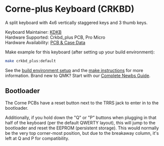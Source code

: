 # Corne-plus Keyboard (CRKBD)


A split keyboard with 4x6 vertically staggered keys and 3 thumb keys.

Keyboard Maintainer: [KDKB](https://github.com/KDKB-eu/)   
Hardware Supported: Crkbd_plus PCB, Pro Micro  
Hardware Availability: [PCB & Case Data](https://github.com/KDKB-eu/crkbd)

Make example for this keyboard (after setting up your build environment):

```sh
make crkbd_plus:default
```

See the [build environment setup](https://docs.qmk.fm/#/getting_started_build_tools) and the [make instructions](https://docs.qmk.fm/#/getting_started_make_guide) for more information. Brand new to QMK? Start with our [Complete Newbs Guide](https://docs.qmk.fm/#/newbs).

## Bootloader

The Corne PCBs have a reset button next to the TRRS jack to enter in to the bootloader.

Additionally, if you hold down the "Q" or "P" buttons when plugging in that half of the keyboard (per the default QWERTY layout), this will jump to the bootloader and reset the EEPROM (persistent storage).  This would normally be the very top corner-most position, but due to the breakaway column, it's left at Q and P for compatibility. 

